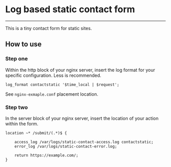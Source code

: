 # Log based static contact form
---

This is a tiny contact form for static sites.
## How to use

### Step one

Within the http block of your nginx server, insert the log format for your specific configuration. Less is recommended.

```nginx
log_format contactstatic '$time_local | $request';
```

See `nginx-exmaple.conf` placement location.

### Step two

In the server block of your nginx server, insert the location of your action within the form.

```nginx
location ~* /submit/(.*)$ {

	access_log /var/logs/static-contact-access.log contactstatic;
	error_log /var/logs/static-contact-error.log;

	return https://example.com/;
}
```
